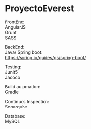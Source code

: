 # ProyectoEverest

FrontEnd:  
AngularJS  
Grunt  
SASS  
  
BackEnd:  
Java/ Spring boot:  
https://spring.io/guides/gs/spring-boot/  
  
Testing:   
Junit5  
Jacoco  
  
Build automation:  
Gradle  
  
Continuos Inspection:  
Sonarqube  
  
Database:  
MySQL  
